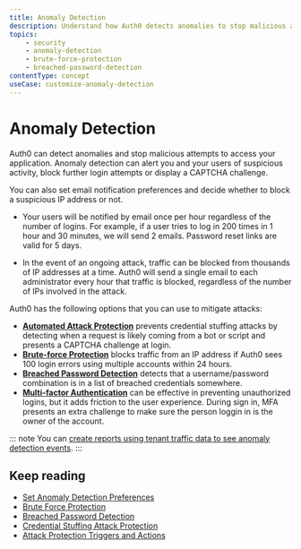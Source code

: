 ```yaml
---
title: Anomaly Detection
description: Understand how Auth0 detects anomalies to stop malicious attempts to access your application, alert you and your users of suspicious activity, and block further login attempts. 
topics:
    - security
    - anomaly-detection
    - brute-force-protection
    - breached-password-detection
contentType: concept
useCase: customize-anomaly-detection
---
```

# Anomaly Detection

Auth0 can detect anomalies and stop malicious attempts to access your application. Anomaly detection can alert you and your users of suspicious activity, block further login attempts or display a CAPTCHA challenge. 

You can also set email notification preferences and decide whether to block a suspicious IP address or not. 

- Your users will be notified by email once per hour regardless of the number of logins. For example, if a user tries to log in 200 times in 1 hour and 30 minutes, we will send 2 emails. Password reset links are valid for 5 days.

- In the event of an ongoing attack, traffic can be blocked from thousands of IP addresses at a time.  Auth0 will send a single email to each administrator every hour that traffic is blocked, regardless of the number of IPs involved in the attack. 

Auth0 has the following options that you can use to mitigate attacks: 

* [**Automated Attack Protection**](/anomaly-detection/concepts/credential-stuffing) prevents credential stuffing attacks by detecting when a request is likely coming from a bot or script and presents a CAPTCHA challenge at login. 
* [**Brute-force Protection**](/anomaly-detection/concepts/brute-force-protection) blocks traffic from an IP address if Auth0 sees 100 login errors using multiple accounts within 24 hours. 
* [**Breached Password Detection**](/anomaly-detection/concepts/breached-passwords) detects that a username/password combination is in a list of breached credentials somewhere.
* [**Multi-factor Authentication**](/mfa) can be effective in preventing unauthorized logins, but it adds friction to the user experience. During sign in, MFA presents an extra challenge to make sure the person loggin in is the owner of the account.     

::: note
You can [create reports using tenant traffic data to see anomaly detection events](/anomaly-detection/guides/view-anomaly-detection-events).
:::

## Keep reading

* [Set Anomaly Detection Preferences](/anomaly-detection/guides/set-anomaly-detection-preferences)
* [Brute Force Protection](/anomaly-detection/concepts/brute-force-protection)
* [Breached Password Detection](/anomaly-detection/concepts/breached-passwords)
* [Credential Stuffing Attack Protection](/anomaly-detection/concepts/credential-stuffing)
* [Attack Protection Triggers and Actions](/anomaly-detection/references/attack-protection-triggers-actions)